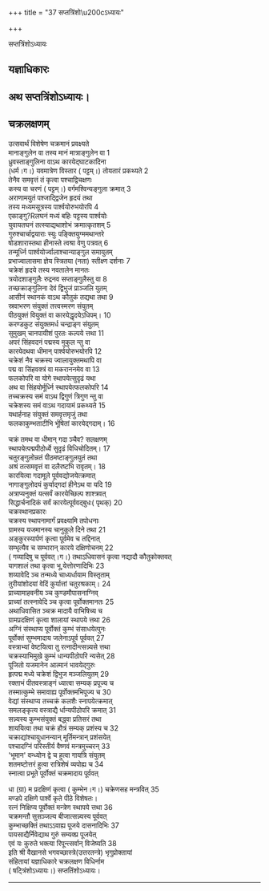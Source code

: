 +++
title = "37 सप्तत्रिंशो\u200cऽध्यायः"

+++





सप्तत्रिंशो‌ऽध्यायः  




  
यज्ञाधिकारः  
----------------------  
अथ सप्तत्रिंशोऽध्यायः।  
-----------------------  
चक्रलक्षणम्  
-----------  
उत्सवार्थं विशेषेण चक्रमानं प्रवक्ष्यते  
मानाङ्गुलेन वा तस्य मानं मात्राङ्गुलेन वा 1  
ध्रुवस्ताङ्गुलिना वाऽथ कारयेद्घाटकादिना  
(धर्म।ग।) यवमात्रेण विस्तार ( पट्टम्।) तोयतारं प्रकथ्यते 2  
तेनैव समवृत्तं तं कृत्वा पश्चाद्विचक्षणः  
कस्य वा चरणं ( पट्टम्।) वर्गमश्विन्यङ्गुला क्रमात् 3  
अराणामयुतं पश्जाद्द्विजेन हृदयं तथा  
तस्य मध्यमसूत्रस्य पार्श्वयोरुभयोरपि 4  
एकाङ्गु?Rलघनं मध्यं बहिः पट्टस्य पार्श्वयोः  
युवायतघनं तत्स्याद्यथाशोभं क्रमात्कृतशम् 5  
गुरुश्चार्चाद्वयाराः स्युः पङ्क्तियुग्ममथान्तरे  
षोडशारास्तथा हीनास्ते त्वश्रा वेणु पत्रवत् 6  
तन्मूर्ध्नि पार्श्वयोर्ज्वालाश्चान्याङ्गुल समायुतम्  
प्रभाज्वालासमा ज्ञेय स्त्रितया (नता) स्तीक्ष्ण दर्शनाः 7  
चक्रेशं हृदये तस्य नवतालेन मानतः  
त्रयोदशाङ्गुलैः रुद्रनव सप्ताङ्गुलैस्तु वा 8  
तच्छक्राङ्गुलिना देवं द्विभुजं प्राञ्जलि युतम्  
आसीनं स्थानकं वाऽथ कौतुकं तद्यथा तथा 9  
स्रवाभरण संयुक्तं तत्त्वस्मरण संयुतम्  
पीठयुक्तं वियुक्तं वा कारयेद्धृदयेऽधिपम्। 10  
करण्डकुट संयुक्तमर्ध चन्द्राङ्ग संयुतम्  
सुमुखम् चानपायीशं पुरतः कल्पये त्तथा 11  
अपरं सिंहवदनं पद्मस्य मुकुल न्तु वा  
कारयेदथवा धीमान्‌ पार्श्वयोरुभयोरपि 12  
चक्रेशं नैव चक्रस्य ज्वालायुक्तमथापि वा  
पद्म वा सिंहवक्त्रं वा मकराननमेव वा 13  
फलकोपरि वा योगे स्थापयेत्सुदृढं यथा  
अथ वा सिंहयोर्मूर्ध्नि स्थापयेत्फलकोपरि 14  
तच्चक्रस्य समं वाऽथ द्विगुणं त्रिगुण न्तु वा  
चक्रेशस्य समं वाऽथ गदायामं प्रकथ्यते 15  
यथार्हनाह संयुक्तं समवृत्तमृजुं तथा  
फलकाकुम्भताटीभि र्भूषितां कारयेद्गदाम्। 16  
  
  
चक्रं तमथ वा धीमान् गदा ञ्चैव? सलक्षणम्  
स्थापयेत्पद्मपीठोर्ध्वे सुदृढं विधिचोदितम्। 17  
चतुरङ्गुलोन्नतं पीठमष्टाङ्गुलयुतं तथा  
अश्रं तत्समवृत्तं वा दलैरष्टभि रावृतम्। 18  
कारयित्वा गदामूले पूर्ववद्योजयेत्क्रमात्  
नागाङ्गुलोदयं कुर्याद्गदां हीनेऽथ वा यदि 19  
अत्राप्यनुक्तं यत्सर्वं कारयेच्छिल्प शाश्त्रवत्  
सिद्धार्चनादिकं सर्वं कारयेत्पूर्ववद्बुधः( पृथक्) 20  
चक्रस्थानप्रकारः  
चक्रस्य स्थापनामार्गं प्रवक्ष्यामि तपोधनाः  
ग्रामस्य यजमानस्य चानुकूले दिने तथा 21  
अङ्कुरस्यार्पणं कृत्वा पूर्वमेव च तद्दिनात्  
सम्भृत्यैव च सम्भारान् कारये दक्षिणोचनम् 22  
( गव्यादिषु च पूर्ववत्।ग।) तथाऽधिवासनं कृत्वा नद्यादौ कौतुकोक्तवत्  
यागशालं तथा कृत्वा भू,येत्तोरणादिभिः 23  
शय्यावेदि ञ्च तन्मध्ये चाध्यर्धायाम विस्तृताम्  
तुरीयांशोदयां वेदिं कुर्यात्तां चतुरश्रकाम्। 24  
प्राच्यामाहवनीय ञ्च कुण्डमौपासनाग्निव्  
प्राच्यां तत्स्नावेदि ञ्च कृत्वा पूर्वोक्तमानतः 25  
अथाधिवासित ञ्चक्र मादायै वाभिषिच्य च  
ग्रामप्रदक्षिणं कृत्वा शालायां स्थापये त्तथा 26  
अग्निं संस्थाप्य पूर्वोक्तं कुम्भं संसाधयेत्पुनः  
पूर्वोक्तं सुम्भमादाय जलेनाऽपूर्व पूर्ववत् 27  
वस्त्राभ्यां वेष्टयित्वा तु रत्नादीन्त्सन्न्यसे त्तथा  
चक्रस्याभिमुखे कुम्भं धान्यपीठोपरि न्यसेत् 28  
पूजितो यजमानेन आत्मानं भावयेद्गुरुः  
हृत्पद्म मध्ये चक्रेशं द्विभुज मञ्जलियुतम् 29  
रक्ताभं पीतवस्त्राङ्गं ध्यात्वा सम्यक् प्रपूज्य च  
तस्मात्कुम्भे समावाह्य पूर्वोक्तमभिपूज्य च 30  
वेद्यां संस्थाप्य तच्चक्रं कलशैः स्नापयेत्क्रमात्  
समलङ्कृत्य वस्त्राद्यै र्धान्यपीठोपरि क्रमात् 31  
सन्न्यस्य कुम्भसंयुक्तं बद्ध्वा प्रतिसरं तथा  
शाययित्वा तथा चक्रं हौत्रं सम्यक् प्रशंस्य च 32  
चक्राद्यांश्चायुधानन्यान् मूर्तिमन्त्रान् प्रशंसयेत्  
पश्चादग्निं परिस्तीर्य वैष्णवं मन्त्रमुच्चरन् 33  
'भूमान' वन्ध्योन द्वे च हुत्वा गायत्रि संयुतम्  
शतमष्टोत्तरं हुत्वा रात्रिशेषं व्यपोह्य च 34  
स्नात्वा प्रभूते पूर्वोक्तं चक्रमादाय पूर्ववत्  
  
  
धा (ग्रा) म प्रदक्षिणं कृत्वा ( कुम्भेन।ग।) चक्रेणसह मन्त्रवित् 35  
मण्डपे दक्षिणे पार्श्वे कृते पीठे विशेषतः।  
रत्नं निक्षिप्य पूर्वोक्तं मन्त्रेण स्थापये त्तथा 36  
चक्रमन्तौ सुसञ्जल्य बीजात्सन्न्यस्य पूर्ववत्  
कुम्भाच्छक्तिं तथाऽऽवाह्य पूजये दासनादिभिः 37  
पायसाद्यैर्निवेद्याथ गुरुं सम्यक्प्र पूजयेत्  
एवं यः कुरुते भक्त्या रिपून्त्सर्वान् विजेष्यति 38  
इति श्री वैखानसे भगवच्छास्त्रे(उत्तरतन्त्रे) भृगुप्रोक्तायां  
संहितायां यज्ञाधिकारे चक्रलक्षण विधिर्नाम  
( षट्त्रिंशोऽध्यायः।) सप्ततिंशोऽध्यायः।  


_________

